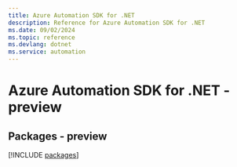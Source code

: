```yaml
---
title: Azure Automation SDK for .NET
description: Reference for Azure Automation SDK for .NET
ms.date: 09/02/2024
ms.topic: reference
ms.devlang: dotnet
ms.service: automation
---
```

# Azure Automation SDK for .NET - preview
## Packages - preview
[!INCLUDE [packages](automation-index.md)]
